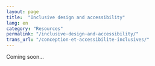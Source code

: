 ```yaml
---
layout: page
title:  "Inclusive design and accessibility"
lang: en
category: "Resources"
permalink: "/inclusive-design-and-accessibility/"
trans_url: "/conception-et-accessibilite-inclusives/"
---
```


Coming soon...
